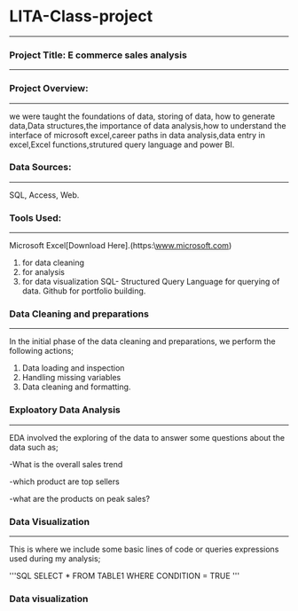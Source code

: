# LITA-Class-project
---
### Project Title: E commerce sales analysis
---
### Project Overview: 
---
we were taught the foundations of data, storing of data, how to generate data,Data structures,the importance of data analysis,how to understand the interface of microsoft excel,career paths in data analysis,data entry in excel,Excel functions,strutured query language and power BI.

### Data Sources:
---
SQL, Access, Web.

### Tools Used:
---
Microsoft Excel[Download Here].(https:\\www.microsoft.com)

1. for data cleaning
2. for analysis
3. for data visualization
SQL- Structured Query Language for querying of data.
Github for portfolio building.

### Data Cleaning and preparations
---
In the initial phase of the data cleaning and preparations, we perform the following actions;
1. Data loading and inspection
2. Handling missing variables
3. Data cleaning and formatting.

### Exploatory Data Analysis
---
EDA involved the exploring of the data to answer some questions about the data such as;

-What is the overall sales trend

-which product are top sellers

-what are the products on peak sales?

### Data Visualization
---
This is where we include some basic lines of code or queries expressions used during my analysis;

'''SQL
SELECT * FROM TABLE1
WHERE CONDITION = TRUE
'''
### Data visualization

